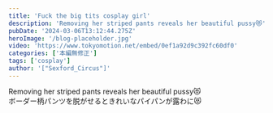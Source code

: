 ```yaml
---
title: 'Fuck the big tits cosplay girl'
description: 'Removing her striped pants reveals her beautiful pussy😻'
pubDate: '2024-03-06T13:12:44.275Z'
heroImage: '/blog-placeholder.jpg'
video: 'https://www.tokyomotion.net/embed/0ef1a92d9c392fc60df0'
categories: ['本編無修正']
tags: ['cosplay']
author: '["Sexford_Circus"]'
---
```


Removing her striped pants reveals her beautiful pussy😻<br>
ボーダー柄パンツを脱がせるときれいなパイパンが露わに😻




